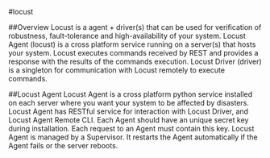#locust

##Overview
Locust is a agent + driver(s) that can be used for verification of robustness, fault-tolerance and high-availability of your system.
Locust Agent (locust) is a cross platform service running on a server(s) that hosts your system. Locust executes commands received by REST and provides a response with the results of the commands execution.
Locust Driver (driver) is a singleton for communication with Locust remotely to execute commands.

##Locust Agent
Locust Agent is a cross platform python service installed on each server where you want your system to be affected by disasters.
Locust Agent has RESTful service for interaction with Locust Driver, and Locust Agent Remote CLI.
Each Agent should have an unique secret key during installation. Each request to an Agent must contain this key.
Locust Agent is managed by a Supervisor. It restarts the Agent automatically if the Agent fails or the server reboots.




